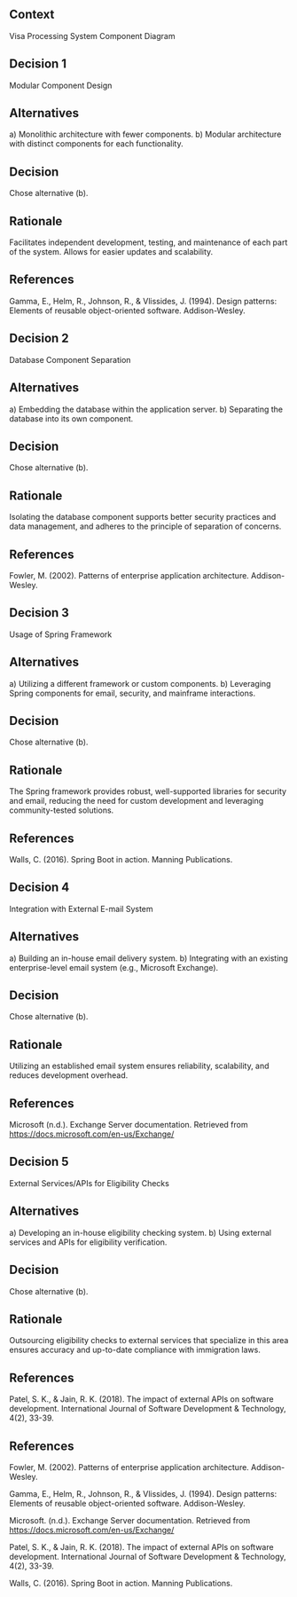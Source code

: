 ## Context

Visa Processing System Component Diagram

## Decision 1

Modular Component Design

## Alternatives

a) Monolithic architecture with fewer components.
b) Modular architecture with distinct components for each functionality.

## Decision

Chose alternative (b).

## Rationale

Facilitates independent development, testing, and maintenance of each part of the system. Allows for easier updates and scalability.

## References

Gamma, E., Helm, R., Johnson, R., & Vlissides, J. (1994). Design patterns: Elements of reusable object-oriented software. Addison-Wesley.

## Decision 2

Database Component Separation

## Alternatives

a) Embedding the database within the application server.
b) Separating the database into its own component.

## Decision

Chose alternative (b).

## Rationale

Isolating the database component supports better security practices and data management, and adheres to the principle of separation of concerns.

## References

Fowler, M. (2002). Patterns of enterprise application architecture. Addison-Wesley.

## Decision 3

Usage of Spring Framework

## Alternatives

a) Utilizing a different framework or custom components.
b) Leveraging Spring components for email, security, and mainframe interactions.

## Decision

Chose alternative (b).

## Rationale

The Spring framework provides robust, well-supported libraries for security and email, reducing the need for custom development and leveraging community-tested solutions.

## References

Walls, C. (2016). Spring Boot in action. Manning Publications.

## Decision 4

Integration with External E-mail System

## Alternatives

a) Building an in-house email delivery system.
b) Integrating with an existing enterprise-level email system (e.g., Microsoft Exchange).

## Decision

Chose alternative (b).

## Rationale

Utilizing an established email system ensures reliability, scalability, and reduces development overhead.

## References

Microsoft (n.d.). Exchange Server documentation. Retrieved from https://docs.microsoft.com/en-us/Exchange/

## Decision 5

External Services/APIs for Eligibility Checks

## Alternatives

a) Developing an in-house eligibility checking system.
b) Using external services and APIs for eligibility verification.

## Decision

Chose alternative (b).

## Rationale

Outsourcing eligibility checks to external services that specialize in this area ensures accuracy and up-to-date compliance with immigration laws.

## References

Patel, S. K., & Jain, R. K. (2018). The impact of external APIs on software development. International Journal of Software Development & Technology, 4(2), 33-39.

## References

Fowler, M. (2002). Patterns of enterprise application architecture. Addison-Wesley.

Gamma, E., Helm, R., Johnson, R., & Vlissides, J. (1994). Design patterns: Elements of reusable object-oriented software. Addison-Wesley.

Microsoft. (n.d.). Exchange Server documentation. Retrieved from https://docs.microsoft.com/en-us/Exchange/

Patel, S. K., & Jain, R. K. (2018). The impact of external APIs on software development. International Journal of Software Development & Technology, 4(2), 33-39.

Walls, C. (2016). Spring Boot in action. Manning Publications.
